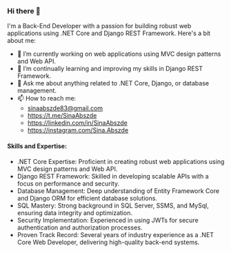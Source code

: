 ### Hi there 👋

I'm a Back-End Developer with a passion for building robust web applications using .NET Core and Django REST Framework. Here's a bit about me:

- 🔭 I’m currently working on web applications using MVC design patterns and Web API.
- 🌱 I’m continually learning and improving my skills in Django REST Framework.
- 💬 Ask me about anything related to .NET Core, Django, or database management.
- 📫 How to reach me:
  - sinaabszde83@gmail.com
  - https://t.me/SinaAbszde
  - https://linkedin.com/in/SinaAbszde
  - https://instagram.com/Sina.Abszde

#### Skills and Expertise:
- .NET Core Expertise: Proficient in creating robust web applications using MVC design patterns and Web API.
- Django REST Framework: Skilled in developing scalable APIs with a focus on performance and security.
- Database Management: Deep understanding of Entity Framework Core and Django ORM for efficient database solutions.
- SQL Mastery: Strong background in SQL Server, SSMS, and MySql, ensuring data integrity and optimization.
- Security Implementation: Experienced in using JWTs for secure authentication and authorization processes.
- Proven Track Record: Several years of industry experience as a .NET Core Web Developer, delivering high-quality back-end systems.
